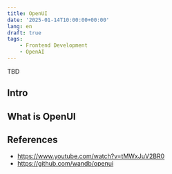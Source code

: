 ```yaml
---
title: OpenUI
date: '2025-01-14T10:00:00+00:00'
lang: en
draft: true
tags:
    - Frontend Development
    - OpenAI
---
```


TBD

## Intro ##

## What is OpenUI ##

## References ##

* <https://www.youtube.com/watch?v=tMWxJuV2BR0>
* <https://github.com/wandb/openui>
